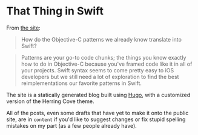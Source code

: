 That Thing in Swift
================

From [the site](http://thatthinginswift.com/):

> How do the Objective-C patterns we already know translate into Swift?

> Patterns are your go-to code chunks; the things you know exactly how to do in Objective-C because you've framed code like it in all of your projects. Swift syntax seems to come pretty easy to iOS developers but we still need a lot of exploration to find the best reimplementations our favorite patterns in Swift.

The site is a statically generated blog built using [Hugo](http://hugo.spf13.com/), with a customized version of the Herring Cove theme.

All of the posts, even some drafts that have yet to make it onto the public site, are in `content` if you'd like to suggest changes or fix stupid spelling mistakes on my part (as a few people already have).
